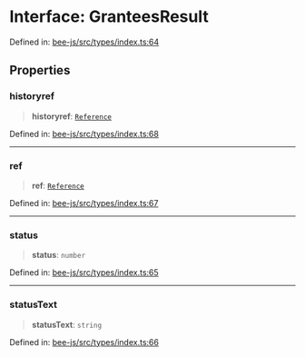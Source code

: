 # Interface: GranteesResult

Defined in: [bee-js/src/types/index.ts:64](https://github.com/ethersphere/bee-js/blob/3abbe2b1b264d6b586511a56e93badb2236bd09d/src/types/index.ts#L64)

## Properties

### historyref

> **historyref**: [`Reference`](../classes/Reference.md)

Defined in: [bee-js/src/types/index.ts:68](https://github.com/ethersphere/bee-js/blob/3abbe2b1b264d6b586511a56e93badb2236bd09d/src/types/index.ts#L68)

***

### ref

> **ref**: [`Reference`](../classes/Reference.md)

Defined in: [bee-js/src/types/index.ts:67](https://github.com/ethersphere/bee-js/blob/3abbe2b1b264d6b586511a56e93badb2236bd09d/src/types/index.ts#L67)

***

### status

> **status**: `number`

Defined in: [bee-js/src/types/index.ts:65](https://github.com/ethersphere/bee-js/blob/3abbe2b1b264d6b586511a56e93badb2236bd09d/src/types/index.ts#L65)

***

### statusText

> **statusText**: `string`

Defined in: [bee-js/src/types/index.ts:66](https://github.com/ethersphere/bee-js/blob/3abbe2b1b264d6b586511a56e93badb2236bd09d/src/types/index.ts#L66)
